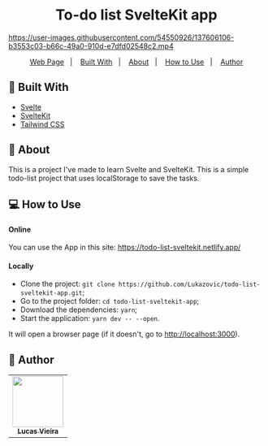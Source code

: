 <h1 align="center">To-do list SvelteKit app</h1>

https://user-images.githubusercontent.com/54550926/137606106-b3553c03-b66c-49a0-910d-e7dfd02548c2.mp4

<p align="center">
  <a href="https://todo-list-sveltekit.netlify.app/">Web Page</a>&nbsp;&nbsp;&nbsp;|&nbsp;&nbsp;&nbsp;
  <a href="#wrench-built-with">Built With</a>&nbsp;&nbsp;&nbsp;|&nbsp;&nbsp;&nbsp;
  <a href="#page_facing_up-about">About</a>&nbsp;&nbsp;&nbsp;|&nbsp;&nbsp;&nbsp;
  <a href="#-how-to-use">How to Use</a>&nbsp;&nbsp;&nbsp;|&nbsp;&nbsp;&nbsp;
  <a href="#pencil-author">Author</a>
</p>

## :wrench: Built With

- [Svelte](https://svelte.dev/)
- [SvelteKit](https://kit.svelte.dev/)
- [Tailwind CSS](https://tailwindcss.com/)

## :page_facing_up: About

This is a project I've made to learn Svelte and SvelteKit. This is a simple todo-list project that uses localStorage to save the tasks.

## 💻 How to Use

#### Online

You can use the App in this site: https://todo-list-sveltekit.netlify.app/

#### Locally

- Clone the project: `git clone https://github.com/Lukazovic/todo-list-sveltekit-app.git`;
- Go to the project folder: `cd todo-list-sveltekit-app`;
- Download the dependencies: `yarn`;
- Start the application: `yarn dev -- --open`.

It will open a browser page (if it doesn't, go to [http://localhost:3000](http://localhost:3000/)).

## :pencil: Author

<table>
  <tr>
    <td align="center"><a href="https://github.com/Lukazovic"><img src="https://avatars0.githubusercontent.com/u/54550926?s=460&u=cdeeac652ce0597a986fbdcff6e249ad27a1f1da&v=4" width="100px;" alt=""/><br /><sub><b>Lucas Vieira</b></sub></a><br /></td>
  <tr>
</table>

